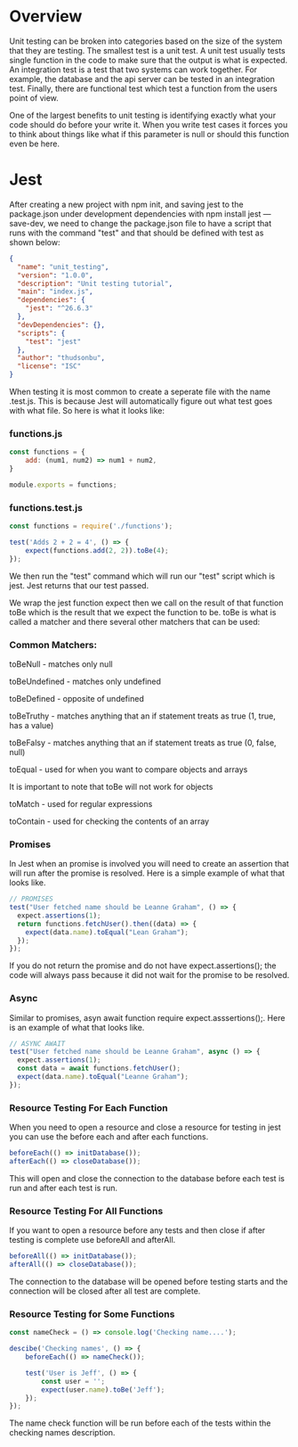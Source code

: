 # Overview

Unit testing can be broken into categories based on the size of the system that they are testing. The smallest test is a unit test. A unit test usually tests single function in the code to make sure that the output is what is expected. An integration test is a test that two systems can work together. For example, the database and the api server can be tested in an integration test. Finally, there are functional test which test a function from the users point of view.

One of the largest benefits to unit testing is identifying exactly what your code should do before your write it. When you write test cases it forces you to think about things like what if this parameter is null or should this function even be here.

# Jest

After creating a new project with npm init,  and saving jest to the package.json under development dependencies with npm install jest —save-dev, we need to change the package.json file to have a script that runs with the command "test" and that should be defined with test as shown below:

```json
{
  "name": "unit_testing",
  "version": "1.0.0",
  "description": "Unit testing tutorial",
  "main": "index.js",
  "dependencies": {
    "jest": "^26.6.3"
  },
  "devDependencies": {},
  "scripts": {
    "test": "jest"
  },
  "author": "thudsonbu",
  "license": "ISC"
}
```

When testing it is most common to create a seperate file with the name <filename>.test.js. This is because Jest will automatically figure out what test goes with what file. So here is what it looks like:

### functions.js

```jsx
const functions = {
    add: (num1, num2) => num1 + num2,
}

module.exports = functions;
```

### functions.test.js

```jsx
const functions = require('./functions');

test('Adds 2 + 2 = 4', () => {
    expect(functions.add(2, 2)).toBe(4);
});
```

We then run the "test" command which will run our "test" script which is jest. Jest returns that our test passed.

We wrap the jest function expect then we call on the result of that function toBe which is the result that we expect the function to be. toBe is what is called a matcher and there several other matchers that can be used:

### Common Matchers:

toBeNull - matches only null

toBeUndefined - matches only undefined

toBeDefined - opposite of undefined

toBeTruthy - matches anything that an if statement treats as true (1, true, has a value)

toBeFalsy - matches anything that an if statement treats as true (0, false, null)

toEqual - used for when you want to compare objects and arrays

It is important to note that toBe will not work for objects

toMatch - used for regular expressions

toContain - used for checking the contents of an array

### Promises

In Jest when an promise is involved you will need to create an assertion that will run after the promise is resolved. Here is a simple example of what that looks like.

```jsx
// PROMISES
test("User fetched name should be Leanne Graham", () => {
  expect.assertions(1);
  return functions.fetchUser().then((data) => {
    expect(data.name).toEqual("Lean Graham");
  });
});
```

If you do not return the promise and do not have expect.assertions(); the code will always pass because it did not wait for the promise to be resolved.

### Async

Similar to promises, asyn await function require expect.asssertions();. Here is an example of what that looks like.

```jsx
// ASYNC AWAIT
test("User fetched name should be Leanne Graham", async () => {
  expect.assertions(1);
  const data = await functions.fetchUser();
  expect(data.name).toEqual("Leanne Graham");
});
```

### Resource Testing For Each Function

When you need to open a resource and close a resource for testing in jest you can use the before each and after each functions.

```jsx
beforeEach(() => initDatabase());
afterEach(() => closeDatabase());
```

This will open and close the connection to the database before each test is run and after each test is run.

### Resource Testing For All Functions

If you want to open a resource before any tests and then close if after testing is complete use beforeAll and afterAll.

```jsx
beforeAll(() => initDatabase());
afterAll(() => closeDatabase());
```

The connection to the database will be opened before testing starts and the connection will be closed after all test are complete.

### Resource Testing for Some Functions

```jsx
const nameCheck = () => console.log('Checking name....');

descibe('Checking names', () => {
	beforeEach(() => nameCheck());

	test('User is Jeff', () => {
		const user = '';
		expect(user.name).toBe('Jeff');
	});
});
```

The name check function will be run before each of the tests within the checking names description.
